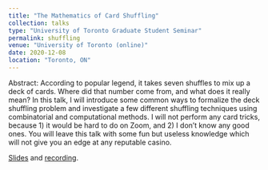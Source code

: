 ```yaml
---
title: "The Mathematics of Card Shuffling"
collection: talks
type: "University of Toronto Graduate Student Seminar"
permalink: shuffling
venue: "University of Toronto (online)"
date: 2020-12-08
location: "Toronto, ON"
---
```


Abstract: According to popular legend, it takes seven shuffles to mix up a deck of cards. Where did that number come from, and what does it really mean? In this talk, I will introduce some common ways to formalize the deck shuffling problem and investigate a few different shuffling techniques using combinatorial and computational methods. I will not perform any card tricks, because 1) it would be hard to do on Zoom, and 2) I don’t know any good ones. You will leave this talk with some fun but useless knowledge which will not give you an edge at any reputable casino.

[Slides](http://cameronmartin.ca/files/The_Mathematics_of_Card_Shuffling.pdf) and [recording](https://drive.google.com/file/d/1g4XPVs7AGDxLdFQ5l9OF8G41UqibjdxW/view).
